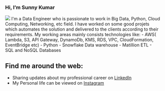 ### Hi, I’m Sunny Kumar

<img src="[[[https://www.google.com/search?q=boys+pic+with+lappy&safe=active&rlz=1C1GCEA_enIN930IN930&tbm=isch&source=iu&ictx=1&vet=1&fir=mTn_9b2Bxb4f8M%252CkBNMAB_ugoFAfM%252C_%253B0Ssek8RZQAxK7M%252CJCtCf0a8XHZ9nM%252C_%253BexWed8LypTSDpM%252COetKBIwkQWm_oM%252C_%253BhrcqJif7UTDbWM%252CZCYiAJAEssZl5M%252C_%253B4S3Xx8ili2h0JM%252CSRntcZsUz8jxtM%252C_%253BugwJqsWqusXNyM%252C04X9yFvHV2Yj7M%252C_%253B-7cWRhRMdSONnM%252CLxF9nKKbKf3Y6M%252C_%253BJt0V9zmmkE2bwM%252C8GTrDBPoyhzDnM%252C_%253B3uxsceKG1AaFHM%252C04X9yFvHV2Yj7M%252C_%253BQfVCRut3iLlhfM%252Cfmv2YaF_reeFkM%252C_&usg=AI4_-kQpXQ2SgTuxxeGuAQ4m4wPolODnbg&sa=X&ved=2ahUKEwi-qIPQio35AhU5R2wGHZQeDQ8Q9QF6BAgDEAE#imgrc=mTn_9b2Bxb4f8M](https://res.cloudinary.com/practicaldev/image/fetch/s--ntqQMyYc--/c_limit%2Cf_auto%2Cfl_progressive%2Cq_auto%2Cw_880/https://dev-to-uploads.s3.amazonaws.com/uploads/articles/hdloksytmons6vygoewr.JPG)](https://media-exp1.licdn.com/dms/image/C4D03AQHT-LZWcnh-sg/profile-displayphoto-shrink_200_200/0/1658473996901?e=1663804800&v=beta&t=TiMDITMEeQ1OC_pSIQ8gp8rFPWyUJfvuduh749UwfeY)](https://media-exp1.licdn.com/dms/image/C4D03AQHT-LZWcnh-sg/profile-displayphoto-shrink_200_200/0/1658473996901?e=1663804800&v=beta&t=TiMDITMEeQ1OC_pSIQ8gp8rFPWyUJfvuduh749UwfeY)">
</img>
I'm a Data Engineer who is passionate to work in Big Data, Python, Cloud Computing, Networking, etc field.
I have worked on some good projets which automates the solution and delivered to the clients according to their requirements.
My working areas mainly consists technologies like:
- AWS( Lambda, S3, API Gateway, DynamoDb, KMS, RDS, VPC, CloudFormation, EventBridge etc)
- Python
- Snowflake Data warehouse
- Matillion ETL
- SQL and NoSQL Databases

## Find me around the web:
- Sharing updates about my professional career on <a href="https://www.linkedin.com/in/sunny-kumar-06517a173/">LinkedIn</a>
- My Personal life can be viewed on <a href="www.instagram.com">Instagram</a>
